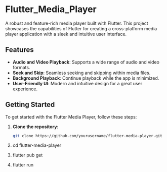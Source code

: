 # Flutter_Media_Player
A robust and feature-rich media player built with Flutter. This project showcases the capabilities of Flutter for creating a cross-platform media player application with a sleek and intuitive user interface.

## Features

- **Audio and Video Playback**: Supports a wide range of audio and video formats.
- **Seek and Skip**: Seamless seeking and skipping within media files.
- **Background Playback**: Continue playback while the app is minimized.
- **User-Friendly UI**: Modern and intuitive design for a great user experience.

## Getting Started

To get started with the Flutter Media Player, follow these steps:

1. **Clone the repository**:
   ```sh
   git clone https://github.com/yourusername/flutter-media-player.git

2. cd flutter-media-player

3. flutter pub get

4. flutter run
